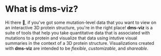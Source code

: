# What is dms-viz?

Hi there 👋, if you've got some mutation-level data that you want to view on an interactive 3D protein structure, you're in the right place! **dms-viz** is a suite of tools that help you take quantitative data that is associated with mutations to a protein and visualize that data using intutive visual summaries in the context of a 3D protein structure. Visualizations created with **dms-viz** are intended to be _flexible_, _customizable_, and _shareable_.
